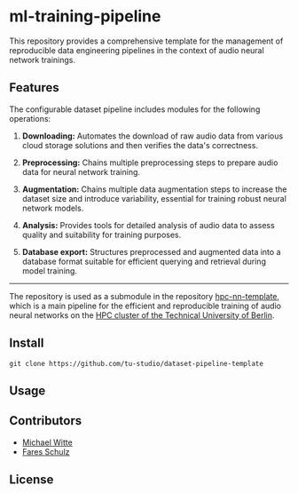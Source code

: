 # ml-training-pipeline

This repository provides a comprehensive template for the management of reproducible data engineering pipelines in the context of audio neural network trainings. 

## Features

The configurable dataset pipeline includes modules for the following operations:
1. **Downloading:** Automates the download of raw audio data from various cloud storage solutions and then verifies the data's correctness. 
  
2. **Preprocessing:** 
Chains multiple preprocessing steps to prepare audio data for neural network training. 
  
  <!-- This includes
   - **Sample Rate Conversion**: Adjusts the sampling rate of audio files to a standard value that matches the input requirements of the neural network, ensuring consistency across all data.
  
   - **Bit-depth Conversion**: Modifies the bit depth of audio files to match the neural network's expected input format, which can help in reducing file size or aligning data quality.
  
   - **Gain Normalization**: Applies normalization of audio levels to ensure uniform loudness, which is crucial for maintaining model performance across varied inputs.
  
   - **Silence Trimming**: Removes periods of silence from the beginning and end of audio clips to minimize non-informative data and improve model training efficiency.
  
   - **Silence Addition**: Intentionally adds periods of silence to the audio data, which can help the neural network better handle pauses in speech or other audio signals during practical application.
  
  - **Trimming**:

  - **Shuffle**:
  
-->
  
3. **Augmentation:** Chains multiple data augmentation steps to increase the dataset size and introduce variability, essential for training robust neural network models.

<!--
  - **Stereo Split**
  - **Time Stretching**
  - **Pitch Shifting**
  - **Noise Injection**
  - **Reverberation**
 -->
   
4. **Analysis:** Provides tools for detailed analysis of audio data to assess quality and suitability for training purposes. 
   
5. **Database export:** Structures preprocessed and augmented data into a database format suitable for efficient querying and retrieval during model training.

____________________________________

The repository is used as a submodule in the repository [hpc-nn-template](https://github.com/tu-studio/hpc-nn-template), which is a main pipeline for the efficient and reproducible training of audio neural networks on the [HPC cluster of the Technical University of Berlin](https://www.tu.berlin/campusmanagement/angebot/high-performance-computing-hpc).

## Install

```
git clone https://github.com/tu-studio/dataset-pipeline-template
```

## Usage



## Contributors

- [Michael Witte](https://github.com/michaelwitte)
- [Fares Schulz](https://github.com/faressc)

## License

